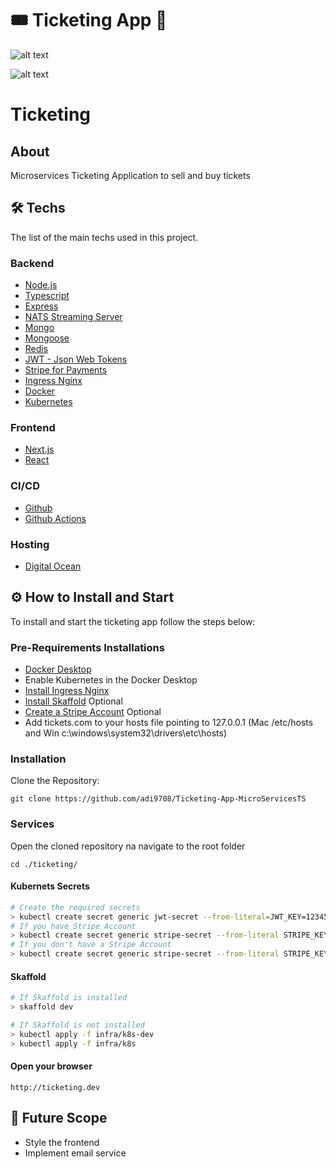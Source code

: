 # 🎟️ Ticketing App 🎫

![alt text](https://github.com/adi9708/ticketing_new/tree/infra1.jpg?raw=true)

<!-- https://github.com/adi9708/ticketing_new/tree/infra1.jpg -->


![alt text](https://github.com/adi9708/ticketing_new/tree/infra2.jpg?raw=true)

<!-- ![alt text](https://github.com/[username]/[reponame]/blob/[branch]/image.jpg?raw=true) -->

<!--  
[![Devops Build Status](https://img.shields.io/badge/Google_Cloud-4285F4?style=for-the-badge&logo=google-cloud&logoColor=white)](https://dev.azure.com/typescript/TypeScript/_build?definitionId=7) -->

<!-- [![GitHub Actions CI](https://github.com/microsoft/TypeScript/workflows/CI/badge.svg)](https://github.com/microsoft/TypeScript/actions?query=workflow%3ACI)
[![npm version](https://badge.fury.io/js/typescript.svg)](https://www.npmjs.com/package/typescript)
[![Downloads](https://img.shields.io/npm/dm/typescript.svg)](https://www.npmjs.com/package/typescript) -->
<!-- 
## App Structure

### Overall Function

![Screenshot (52)](https://user-images.githubusercontent.com/63959831/121482245-94264b80-c9ea-11eb-90fd-43800b56bd30.png)

### App Connection

![Screenshot (53)](https://user-images.githubusercontent.com/63959831/121482253-95f00f00-c9ea-11eb-9855-88be53a747a0.png) -->

<!-- ### NATS Services

![Screenshot 2021-12-09 005613](https://user-images.githubusercontent.com/63959831/145271401-23147e0c-ee7a-44e1-99d2-56ec7122a780.png) -->


# Ticketing

## About

Microservices Ticketing Application to sell and buy tickets

## 🛠 Techs

The list of the main techs used in this project.

### Backend

- [Node.js](https://nodejs.org/en/)
- [Typescript](https://www.typescriptlang.org/)
- [Express](https://expressjs.com/)
- [NATS Streaming Server](https://docs.nats.io/nats-streaming-concepts/intro)
- [Mongo](https://www.mongodb.com/)
- [Mongoose](https://mongoosejs.com/)
- [Redis](https://redis.io/)
- [JWT - Json Web Tokens](https://jwt.io/)
- [Stripe for Payments](https://stripe.com/)
- [Ingress Nginx](https://kubernetes.github.io/ingress-nginx/)
- [Docker](https://www.docker.com/)
- [Kubernetes](https://kubernetes.io/)

### Frontend

- [Next.js](https://nextjs.org/)
- [React](https://pt-br.reactjs.org/)

### CI/CD

- [Github](https://github.com/)
- [Github Actions](https://github.com/features/actions)

### Hosting

- [Digital Ocean](https://www.digitalocean.com/products/kubernetes/)

## ⚙ How to Install and Start

To install and start the ticketing app follow the steps below:

### Pre-Requirements Installations

- [Docker Desktop](https://docs.docker.com/get-docker/)
- Enable Kubernetes in the Docker Desktop
- [Install Ingress Nginx](https://kubernetes.github.io/ingress-nginx/deploy/)
- [Install Skaffold](https://skaffold.dev/docs/install/) Optional
- [Create a Stripe Account](https://dashboard.stripe.com/register) Optional
- Add tickets.com to your hosts file pointing to 127.0.0.1 (Mac /etc/hosts and Win c:\windows\system32\drivers\etc\hosts)

### Installation

Clone the Repository:

```
git clone https://github.com/adi9708/Ticketing-App-MicroServicesTS
```

### Services

Open the cloned repository na navigate to the root folder

```
cd ./ticketing/
```

#### Kubernets Secrets

```bash
# Create the required secrets
> kubectl create secret generic jwt-secret --from-literal=JWT_KEY=123456
# If you have Stripe Account
> kubectl create secret generic stripe-secret --from-literal STRIPE_KEY=<REPLACE_HERE_YOUR_PRIVATE_STRIPE_KEY>
# If you don't have a Stripe Account
> kubectl create secret generic stripe-secret --from-literal STRIPE_KEY=123456
```

#### Skaffold

```bash
# If Skaffold is installed
> skaffold dev

# If Skaffold is not installed
> kubectl apply -f infra/k8s-dev
> kubectl apply -f infra/k8s
```

#### Open your browser

```
http://ticketing.dev
```

## 🥅 Future Scope

- Style the frontend
- Implement email service

